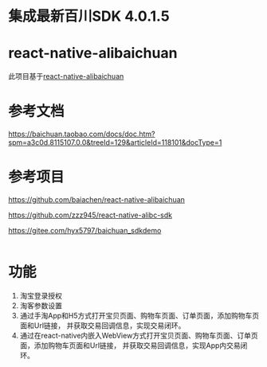 # 集成最新百川SDK 4.0.1.5

# react-native-alibaichuan

此项目基于[react-native-alibaichuan](https://github.com/yyfyhqq/react-native-alibaichuan.git)

# 参考文档
https://baichuan.taobao.com/docs/doc.htm?spm=a3c0d.8115107.0.0&treeId=129&articleId=118101&docType=1

# 参考项目
https://github.com/baiachen/react-native-alibaichuan

https://github.com/zzz945/react-native-alibc-sdk

https://gitee.com/hyx5797/baichuan_sdkdemo
```
```

# 功能

1. 淘宝登录授权
2. 淘客参数设置
3. 通过手淘App和H5方式打开宝贝页面、购物车页面、订单页面，添加购物车页面和Url链接， 并获取交易回调信息，实现交易闭环。
4. 通过在react-native内嵌入WebView方式打开宝贝页面、购物车页面、订单页面，添加购物车页面和Url链接， 并获取交易回调信息，实现App内交易闭环。

